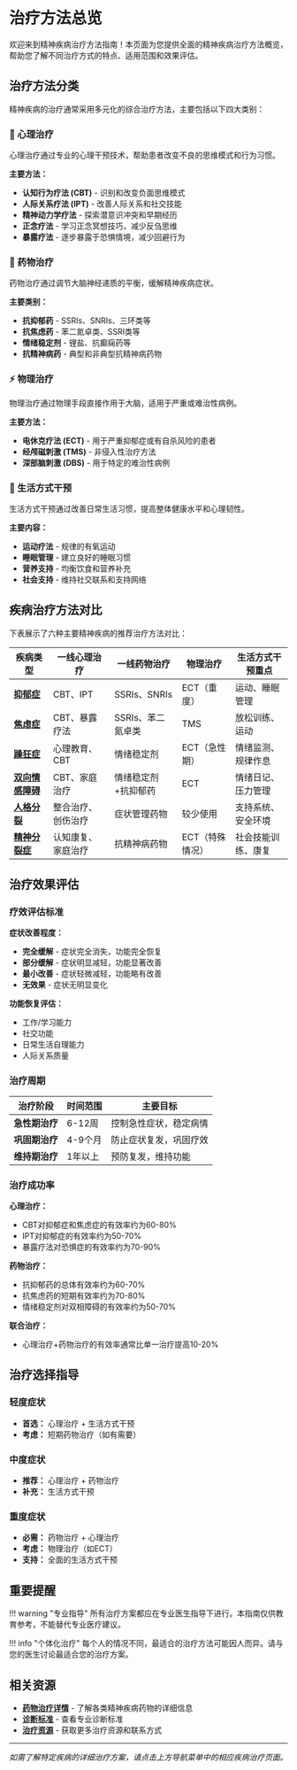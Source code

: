 # 治疗方法总览

欢迎来到精神疾病治疗方法指南！本页面为您提供全面的精神疾病治疗方法概览，帮助您了解不同治疗方式的特点、适用范围和效果评估。

## 治疗方法分类

精神疾病的治疗通常采用多元化的综合治疗方法，主要包括以下四大类别：

### 🧠 心理治疗

心理治疗通过专业的心理干预技术，帮助患者改变不良的思维模式和行为习惯。

**主要方法：**
- **认知行为疗法 (CBT)** - 识别和改变负面思维模式
- **人际关系疗法 (IPT)** - 改善人际关系和社交技能
- **精神动力学疗法** - 探索潜意识冲突和早期经历
- **正念疗法** - 学习正念冥想技巧，减少反刍思维
- **暴露疗法** - 逐步暴露于恐惧情境，减少回避行为

### 💊 药物治疗

药物治疗通过调节大脑神经递质的平衡，缓解精神疾病症状。

**主要类别：**
- **抗抑郁药** - SSRIs、SNRIs、三环类等
- **抗焦虑药** - 苯二氮卓类、SSRI类等
- **情绪稳定剂** - 锂盐、抗癫痫药等
- **抗精神病药** - 典型和非典型抗精神病药物

### ⚡ 物理治疗

物理治疗通过物理手段直接作用于大脑，适用于严重或难治性病例。

**主要方法：**
- **电休克疗法 (ECT)** - 用于严重抑郁症或有自杀风险的患者
- **经颅磁刺激 (TMS)** - 非侵入性治疗方法
- **深部脑刺激 (DBS)** - 用于特定的难治性病例

### 🏃 生活方式干预

生活方式干预通过改善日常生活习惯，提高整体健康水平和心理韧性。

**主要内容：**
- **运动疗法** - 规律的有氧运动
- **睡眠管理** - 建立良好的睡眠习惯
- **营养支持** - 均衡饮食和营养补充
- **社会支持** - 维持社交联系和支持网络

## 疾病治疗方法对比

下表展示了六种主要精神疾病的推荐治疗方法对比：

| 疾病类型 | 一线心理治疗 | 一线药物治疗 | 物理治疗 | 生活方式干预重点 |
|---------|-------------|-------------|----------|------------------|
| **[抑郁症](depression.md)** | CBT、IPT | SSRIs、SNRIs | ECT（重度） | 运动、睡眠管理 |
| **[焦虑症](anxiety.md)** | CBT、暴露疗法 | SSRIs、苯二氮卓类 | TMS | 放松训练、运动 |
| **[躁狂症](mania.md)** | 心理教育、CBT | 情绪稳定剂 | ECT（急性期） | 情绪监测、规律作息 |
| **[双向情感障碍](bipolar.md)** | CBT、家庭治疗 | 情绪稳定剂+抗抑郁药 | ECT | 情绪日记、压力管理 |
| **[人格分裂](personality_disorder.md)** | 整合治疗、创伤治疗 | 症状管理药物 | 较少使用 | 支持系统、安全环境 |
| **[精神分裂症](schizophrenia.md)** | 认知康复、家庭治疗 | 抗精神病药物 | ECT（特殊情况） | 社会技能训练、康复 |

## 治疗效果评估

### 疗效评估标准

**症状改善程度：**
- **完全缓解** - 症状完全消失，功能完全恢复
- **部分缓解** - 症状明显减轻，功能显著改善
- **最小改善** - 症状轻微减轻，功能略有改善
- **无效果** - 症状无明显变化

**功能恢复评估：**
- 工作/学习能力
- 社交功能
- 日常生活自理能力
- 人际关系质量

### 治疗周期

| 治疗阶段 | 时间范围 | 主要目标 |
|---------|----------|----------|
| **急性期治疗** | 6-12周 | 控制急性症状，稳定病情 |
| **巩固期治疗** | 4-9个月 | 防止症状复发，巩固疗效 |
| **维持期治疗** | 1年以上 | 预防复发，维持功能 |

### 治疗成功率

**心理治疗：**
- CBT对抑郁症和焦虑症的有效率约为60-80%
- IPT对抑郁症的有效率约为50-70%
- 暴露疗法对恐惧症的有效率约为70-90%

**药物治疗：**
- 抗抑郁药的总体有效率约为60-70%
- 抗焦虑药的短期有效率约为70-80%
- 情绪稳定剂对双相障碍的有效率约为50-70%

**联合治疗：**
- 心理治疗+药物治疗的有效率通常比单一治疗提高10-20%

## 治疗选择指导

### 轻度症状
- **首选：** 心理治疗 + 生活方式干预
- **考虑：** 短期药物治疗（如有需要）

### 中度症状
- **推荐：** 心理治疗 + 药物治疗
- **补充：** 生活方式干预

### 重度症状
- **必需：** 药物治疗 + 心理治疗
- **考虑：** 物理治疗（如ECT）
- **支持：** 全面的生活方式干预

## 重要提醒

!!! warning "专业指导"
    所有治疗方案都应在专业医生指导下进行。本指南仅供教育参考，不能替代专业医疗建议。

!!! info "个体化治疗"
    每个人的情况不同，最适合的治疗方法可能因人而异。请与您的医生讨论最适合您的治疗方案。

## 相关资源

- **[药物治疗详情](../medications/index.md)** - 了解各类精神疾病药物的详细信息
- **[诊断标准](../diagnostic_criteria.md)** - 查看专业诊断标准
- **[治疗资源](../treatment.md)** - 获取更多治疗资源和联系方式

---

*如需了解特定疾病的详细治疗方案，请点击上方导航菜单中的相应疾病治疗页面。*